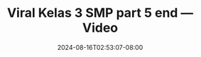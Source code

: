 --- 
title: "Viral Kelas 3 SMP part 5 end — Video"
description: "    Viral Kelas 3 SMP part 5 end — Video telegram durasi panjang  "
date: 2024-08-16T02:53:07-08:00
file_code: "69tqihpzwgx5"
draft: false
cover: "cebtiq8x8jtk1xsq.jpg"
tags: ["Viral", "Kelas", "SMP", "part", "end", "Video", "bokep-indo", "bokep-viral", "bokep-ig"]
length: 73
fld_id: "1398014"
foldername: "ABG SMP VIRAL"
categories: ["ABG SMP VIRAL"]
views: 336
---